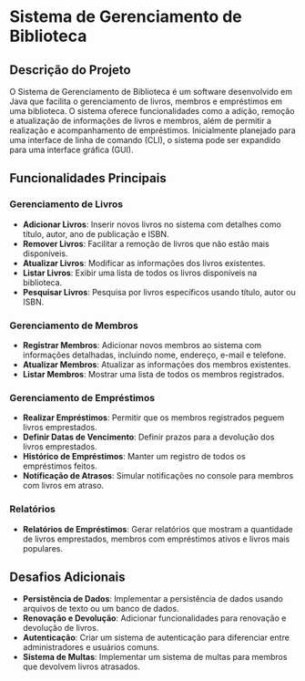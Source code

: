 # Sistema de Gerenciamento de Biblioteca

## Descrição do Projeto

O Sistema de Gerenciamento de Biblioteca é um software desenvolvido em Java que facilita o gerenciamento de livros, membros e empréstimos em uma biblioteca. O sistema oferece funcionalidades como a adição, remoção e atualização de informações de livros e membros, além de permitir a realização e acompanhamento de empréstimos. Inicialmente planejado para uma interface de linha de comando (CLI), o sistema pode ser expandido para uma interface gráfica (GUI).

## Funcionalidades Principais

### Gerenciamento de Livros
- **Adicionar Livros**: Inserir novos livros no sistema com detalhes como título, autor, ano de publicação e ISBN.
- **Remover Livros**: Facilitar a remoção de livros que não estão mais disponíveis.
- **Atualizar Livros**: Modificar as informações dos livros existentes.
- **Listar Livros**: Exibir uma lista de todos os livros disponíveis na biblioteca.
- **Pesquisar Livros**: Pesquisa por livros específicos usando título, autor ou ISBN.

### Gerenciamento de Membros
- **Registrar Membros**: Adicionar novos membros ao sistema com informações detalhadas, incluindo nome, endereço, e-mail e telefone.
- **Atualizar Membros**: Atualizar as informações dos membros existentes.
- **Listar Membros**: Mostrar uma lista de todos os membros registrados.

### Gerenciamento de Empréstimos
- **Realizar Empréstimos**: Permitir que os membros registrados peguem livros emprestados.
- **Definir Datas de Vencimento**: Definir prazos para a devolução dos livros emprestados.
- **Histórico de Empréstimos**: Manter um registro de todos os empréstimos feitos.
- **Notificação de Atrasos**: Simular notificações no console para membros com livros em atraso.

### Relatórios
- **Relatórios de Empréstimos**: Gerar relatórios que mostram a quantidade de livros emprestados, membros com empréstimos ativos e livros mais populares.

## Desafios Adicionais
- **Persistência de Dados**: Implementar a persistência de dados usando arquivos de texto ou um banco de dados.
- **Renovação e Devolução**: Adicionar funcionalidades para renovação e devolução de livros.
- **Autenticação**: Criar um sistema de autenticação para diferenciar entre administradores e usuários comuns.
- **Sistema de Multas**: Implementar um sistema de multas para membros que devolvem livros atrasados.
